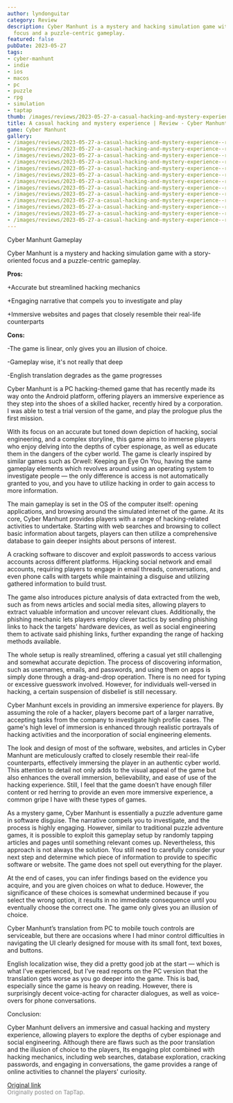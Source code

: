 ```yaml
---
author: lyndonguitar
category: Review
description: Cyber Manhunt is a mystery and hacking simulation game with a story-oriented
  focus and a puzzle-centric gameplay.
featured: false
pubDate: 2023-05-27
tags:
- cyber-manhunt
- indie
- ios
- macos
- pc
- puzzle
- rpg
- simulation
- taptap
thumb: /images/reviews/2023-05-27-a-casual-hacking-and-mystery-experience--review---cyber-manhunt-0.avif
title: A casual hacking and mystery experience | Review - Cyber Manhunt
game: Cyber Manhunt
gallery:
- /images/reviews/2023-05-27-a-casual-hacking-and-mystery-experience--review---cyber-manhunt-0.avif
- /images/reviews/2023-05-27-a-casual-hacking-and-mystery-experience--review---cyber-manhunt-1.avif
- /images/reviews/2023-05-27-a-casual-hacking-and-mystery-experience--review---cyber-manhunt-2.avif
- /images/reviews/2023-05-27-a-casual-hacking-and-mystery-experience--review---cyber-manhunt-3.avif
- /images/reviews/2023-05-27-a-casual-hacking-and-mystery-experience--review---cyber-manhunt-4.avif
- /images/reviews/2023-05-27-a-casual-hacking-and-mystery-experience--review---cyber-manhunt-5.avif
- /images/reviews/2023-05-27-a-casual-hacking-and-mystery-experience--review---cyber-manhunt-6.avif
- /images/reviews/2023-05-27-a-casual-hacking-and-mystery-experience--review---cyber-manhunt-7.avif
- /images/reviews/2023-05-27-a-casual-hacking-and-mystery-experience--review---cyber-manhunt-8.avif
- /images/reviews/2023-05-27-a-casual-hacking-and-mystery-experience--review---cyber-manhunt-9.avif
- /images/reviews/2023-05-27-a-casual-hacking-and-mystery-experience--review---cyber-manhunt-10.avif
- /images/reviews/2023-05-27-a-casual-hacking-and-mystery-experience--review---cyber-manhunt-11.avif
- /images/reviews/2023-05-27-a-casual-hacking-and-mystery-experience--review---cyber-manhunt-12.avif
---
```

Cyber Manhunt
Gameplay

Cyber Manhunt is a mystery and hacking simulation game with a story-oriented focus and a puzzle-centric gameplay.


**Pros:**


+Accurate but streamlined hacking mechanics

+Engaging narrative that compels you to investigate and play

+Immersive websites and pages that closely resemble their real-life counterparts


**Cons:**


-The game is linear, only gives you an illusion of choice.

-Gameplay wise, it's not really that deep

-English translation degrades as the game progresses

Cyber Manhunt is a PC hacking-themed game that has recently made its way onto the Android platform, offering players an immersive experience as they step into the shoes of a skilled hacker, recently hired by a corporation. I was able to test a trial version of the game, and play the prologue plus the first mission.

With its focus on an accurate but toned down depiction of hacking, social engineering, and a complex storyline, this game aims to immerse players who enjoy delving into the depths of cyber espionage, as well as educate them in the dangers of the cyber world. The game is clearly inspired by similar games such as Orwell: Keeping an Eye On You, having the same gameplay elements which revolves around using an operating system to investigate people — the only difference is access is not automatically granted to you, and you have to utilize hacking in order to gain access to more information.

The main gameplay is set in the OS of the computer itself: opening applications, and browsing around the simulated internet of the game. At its core, Cyber Manhunt provides players with a range of hacking-related activities to undertake. Starting with web searches and browsing to collect basic information about targets, players can then utilize a comprehensive database to gain deeper insights about persons of interest.

A cracking software to discover and exploit passwords to access various accounts across different platforms. Hijacking social network and email accounts, requiring players to engage in email threads, conversations, and even phone calls with targets while maintaining a disguise and utilizing gathered information to build trust.

The game also introduces picture analysis of data extracted from the web, such as from news articles and social media sites, allowing players to extract valuable information and uncover relevant clues. Additionally, the phishing mechanic lets players employ clever tactics by sending phishing links to hack the targets' hardware devices, as well as social engineering them to activate said phishing links, further expanding the range of hacking methods available.

The whole setup is really streamlined, offering a casual yet still challenging and somewhat accurate depiction. The process of discovering information, such as usernames, emails, and passwords, and using them on apps is simply done through a drag-and-drop operation. There is no need for typing or excessive guesswork involved. However, for individuals well-versed in hacking, a certain suspension of disbelief is still necessary.

Cyber Manhunt excels in providing an immersive experience for players. By assuming the role of a hacker, players become part of a larger narrative, accepting tasks from the company to investigate high profile cases. The game's high level of immersion is enhanced through realistic portrayals of hacking activities and the incorporation of social engineering elements.

The look and design of most of the software, websites, and articles in Cyber Manhunt are meticulously crafted to closely resemble their real-life counterparts, effectively immersing the player in an authentic cyber world. This attention to detail not only adds to the visual appeal of the game but also enhances the overall immersion, believability, and ease of use of the hacking experience. Still, I feel that the game doesn’t have enough filler content or red herring to provide an even more immersive experience, a common gripe I have with these types of games.

As a mystery game, Cyber Manhunt is essentially a puzzle adventure game in software disguise. The narrative compels you to investigate, and the process is highly engaging. However, similar to traditional puzzle adventure games, it is possible to exploit this gameplay setup by randomly tapping articles and pages until something relevant comes up. Nevertheless, this approach is not always the solution. You still need to carefully consider your next step and determine which piece of information to provide to specific software or website. The game does not spell out everything for the player.

At the end of cases, you can infer findings based on the evidence you acquire, and you are given choices on what to deduce. However, the significance of these choices is somewhat undermined because if you select the wrong option, it results in no immediate consequence until you eventually choose the correct one. The game only gives you an illusion of choice.

Cyber Manhunt’s translation from PC to mobile touch controls are serviceable, but there are occasions where I had minor control difficulties in navigating the UI clearly designed for mouse with its small font, text boxes, and buttons.

English localization wise, they did a pretty good job at the start — which is what I’ve experienced, but I’ve read reports on the PC version that the translation gets worse as you go deeper into the game. This is bad, especially since the game is heavy on reading. However, there is surprisingly decent voice-acting for character dialogues, as well as voice-overs for phone conversations.

Conclusion:

Cyber Manhunt delivers an immersive and casual hacking and mystery experience, allowing players to explore the depths of cyber espionage and social engineering.  Although there are flaws such as the poor translation and the illusion of choice to the players, Its engaging plot combined with hacking mechanics, including web searches, database exploration, cracking passwords, and engaging in conversations, the game provides a range of online activities to channel the players' curiosity.

[Original link](https://www.taptap.io/post/5668346)<br><span style="font-size: 0.95em; color: #888;">Originally posted on TapTap.</span>